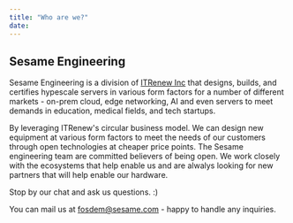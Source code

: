 ```yaml
---
title: "Who are we?"
date: 
---
```

## Sesame Engineering

Sesame Engineering is a division of [ITRenew 
Inc](https://itrenew.com/) that designs, builds, and certifies
hypescale servers in various form factors for a number of different 
markets - on-prem cloud, edge networking, AI and even servers to
meet demands in education, medical fields, and tech startups.

By leveraging ITRenew's circular business model. We can design
new equipment at various form factors to meet the needs of our
customers through open technologies at cheaper price points. The
Sesame engineering team are committed believers of being open. We
work closely with the ecosystems that help enable us and are alwalys
looking for new partners that will help enable our hardware.

Stop by our chat and ask us questions. :)

You can mail us at fosdem@sesame.com - happy to handle any inquiries.

